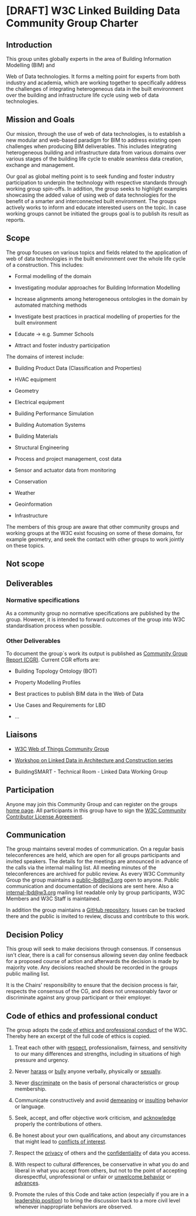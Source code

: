 
# [DRAFT] W3C Linked Building Data Community Group Charter

## Introduction

This group unites globally experts in the area of Building Information Modelling (BIM) and

Web of Data technologies. It forms a melting point for experts from both industry and academia, which are working together to specifically address the challenges of integrating heterogeneous data in the built environment over the building and infrastructure life cycle using web of data technologies.

## Mission and Goals

Our mission, through the use of web of data technologies, is to establish a new modular and web-based paradigm for BIM to address existing open challenges when producing BIM deliverables. This includes integrating heterogeneous building and infrastructure data from various domains over various stages of the building life cycle to enable seamless data creation, exchange and management.

  

Our goal as global melting point is to seek funding and foster industry participation to underpin the technology with respective standards through working group spin-offs. In addition, the group seeks to highlight examples showcasing the added value of using web of data technologies for the benefit of a smarter and interconnected built environment. The groups actively works to inform and educate interested users on the topic. In case working groups cannot be initiated the groups goal is to publish its result as reports.

## Scope

The group focuses on various topics and fields related to the application of web of data technologies in the built environment over the whole life cycle of a construction. This includes:

  

-   Formal modelling of the domain
    
-   Investigating modular approaches for Building Information Modelling
    
-   Increase alignments among heterogeneous ontologies in the domain by automated matching methods
    
-   Investigate best practices in practical modelling of properties for the built environment
    
-   Educate -> e.g. Summer Schools
    
-   Attract and foster industry participation
    

  

The domains of interest include:

  

-   Building Product Data (Classification and Properties)
    
-   HVAC equipment
    
-   Geometry
    
-   Electrical equipment
    
-   Building Performance Simulation
    
-   Building Automation Systems
    
-   Building Materials
    
-   Structural Engineering
    
-   Process and project management, cost data
    
-   Sensor and actuator data from monitoring
    
-   Conservation
    
-   Weather
    
-   Geoinformation
    
-   Infrastructure
    

  

The members of this group are aware that other community groups and working groups at the W3C exist focusing on some of these domains, for example geometry, and seek the contact with other groups to work jointly on these topics.

## Not scope

  

## Deliverables

### Normative specifications

As a community group no normative specifications are published by the group. However, it is intended to forward outcomes of the group into W3C standardisation process when possible.

  

### Other Deliverables

To document the group´s work its output is published as [Community Group Report (CGR)](https://www.w3.org/community/reports/reqs/). Current CGR efforts are:

  

-   Building Topology Ontology (BOT)
    
-   Property Modelling Profiles
    
-   Best practices to publish BIM data in the Web of Data
    
-   Use Cases and Requirements for LBD
    
-   ...
    

  

## Liaisons

-   [W3C Web of Things Community Group](https://www.w3.org/community/wot/)
    
-   [Workshop on Linked Data in Architecture and Construction series](http://www.linkedbuildingdata.net/)
    
-   BuildingSMART - Technical Room - Linked Data Working Group
    

  

## Participation

Anyone may join this Community Group and can register on the groups [home page](https://www.w3.org/community/lbd/participants/). All participants in this group have to sign the [W3C Community Contributor License Agreement](https://www.w3.org/community/about/agreements/cla/).

  

## Communication

The group maintains several modes of communication. On a regular basis teleconferences are held, which are open for all groups participants and invited speakers. The details for the meetings are announced in advance of the calls via the internal mailing list. All meeting minutes of the teleconferences are archived for public review. As every W3C Community Group the group maintains a [public-lbd@w3.org](mailto:public.lbd@w3.org) open to anyone. Public communication and documentation of decisions are sent here. Also a [internal-lbd@w3.org](mailto:internal-lbd@w3.org) mailing list readable only by group participants, W3C Members and W3C Staff is maintained.

In addition the group maintains a [GitHub repository](https://w3c-lbd-cg.github.io/). Issues can be tracked there and the public is invited to review, discuss and contribute to this work.

## Decision Policy

  

This group will seek to make decisions through consensus. If consensus isn't clear, there is a call for consensus allowing seven day online feedback for a proposed course of action and afterwards the decision is made by majority vote. Any decisions reached should be recorded in the groups public mailing list.

  

It is the Chairs' responsibility to ensure that the decision process is fair, respects the consensus of the CG, and does not unreasonably favor or discriminate against any group participant or their employer.

## Code of ethics and professional conduct

The group adopts the [code of ethics and professional conduct](https://www.w3.org/Consortium/cepc/) of the W3C. Thereby here an excerpt of the full code of ethics is copied.

  

1.  Treat each other with [respect](https://www.w3.org/Consortium/cepc/#Respect), professionalism, fairness, and sensitivity to our many differences and strengths, including in situations of high pressure and urgency.
    
2.  Never [harass](https://www.w3.org/Consortium/cepc/#Harassment) or [bully](https://www.w3.org/Consortium/cepc/#Workplace) anyone verbally, physically or [sexually](https://www.w3.org/Consortium/cepc/#Sexual).
    
3.  Never [discriminate](https://www.w3.org/Consortium/cepc/#Discrimination) on the basis of personal characteristics or group membership.
    
4.  Communicate constructively and avoid [demeaning](https://www.w3.org/Consortium/cepc/#Demeaning) or [insulting](https://www.w3.org/Consortium/cepc/#Insulting) behavior or language.
    
5.  Seek, accept, and offer objective work criticism, and [acknowledge](https://www.w3.org/Consortium/cepc/#Acknowledgement) properly the contributions of others.
    
6.  Be honest about your own qualifications, and about any circumstances that might lead to [conflicts of interest](http://www.w3.org/Consortium/Process/policies.html#coi).
    
7.  Respect the [privacy](http://www.w3.org/Consortium/Process/process.html#confidentiality-levels) of others and the [confidentiality](http://www.w3.org/Consortium/Process/process.html#confidentiality-levels) of data you access.
    
8.  With respect to cultural differences, be conservative in what you do and liberal in what you accept from others, but not to the point of accepting disrespectful, unprofessional or unfair or [unwelcome behavior](https://www.w3.org/Consortium/cepc/#Unwelcome) or [advances](https://www.w3.org/Consortium/cepc/#Advance).
    
9.  Promote the rules of this Code and take action (especially if you are in a [leadership position](https://www.w3.org/Consortium/cepc/#Leadership)) to bring the discussion back to a more civil level whenever inappropriate behaviors are observed.
